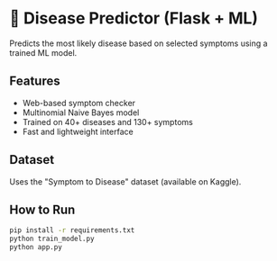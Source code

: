 # 🧬 Disease Predictor (Flask + ML)

Predicts the most likely disease based on selected symptoms using a trained ML model.

## Features
- Web-based symptom checker
- Multinomial Naive Bayes model
- Trained on 40+ diseases and 130+ symptoms
- Fast and lightweight interface

## Dataset
Uses the "Symptom to Disease" dataset (available on Kaggle).

## How to Run
```bash
pip install -r requirements.txt
python train_model.py
python app.py
